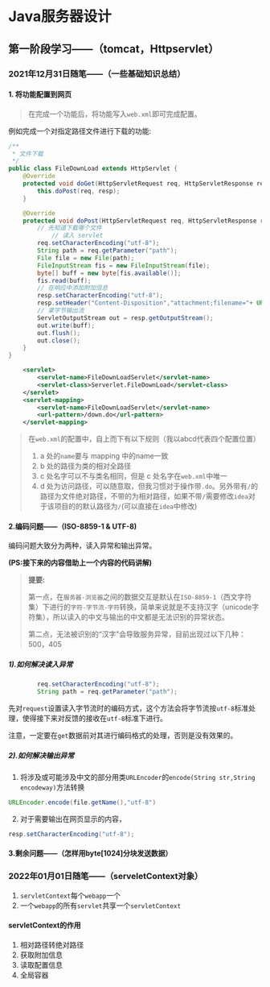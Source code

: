 # Java服务器设计

## 第一阶段学习——（tomcat，Httpservlet）

### 2021年12月31日随笔——（一些基础知识总结）

#### 1. 将功能配置到网页

> 在完成一个功能后，将功能写入`web.xml`即可完成配置。

例如完成一个对指定路径文件进行下载的功能:

```java
/**
 * 文件下载
 */
public class FileDownLoad extends HttpServlet {
    @Override
    protected void doGet(HttpServletRequest req, HttpServletResponse resp) throws ServletException, IOException {
        this.doPost(req, resp);
    }

    @Override
    protected void doPost(HttpServletRequest req, HttpServletResponse resp) throws ServletException, IOException {
        // 先知道下载哪个文件
            // 读入 servlet
        req.setCharacterEncoding("utf-8");
        String path = req.getParameter("path");
        File file = new File(path);
        FileInputStream fis = new FileInputStream(file);
        byte[] buff = new byte[fis.available()];
        fis.read(buff);
        // 在响应中添加附加信息
        resp.setCharacterEncoding("utf-8");
        resp.setHeader("Content-Disposition","attachment;filename="+ URLEncoder.encode(file.getName(),"utf-8"));//这里的前置的字符串内容不可更改大小写
        // 拿字节输出流
        ServletOutputStream out = resp.getOutputStream();
        out.write(buff);
        out.flush();
        out.close();
    }
}
```

```xml
	<servlet>
        <servlet-name>FileDownLoadServlet</servlet-name>
        <servlet-class>Serverlet.FileDownLoad</servlet-class>
    </servlet>
    <servlet-mapping>
        <servlet-name>FileDownLoadServlet</servlet-name>
        <url-pattern>/down.do</url-pattern>
    </servlet-mapping>
```

> 在`web.xml`的配置中，自上而下有以下规则（我以abcd代表四个配置位置）
>
> 1. a 处的`name`要与 mapping 中的name一致
> 2. b 处的路径为类的相对全路径
> 3. c 处名字可以不与类名相同，但是 c 处名字在`web.xml`中唯一
> 4. d 处为访问路径，可以随意取，但我习惯对于操作带`.do`。另外带有`/`的路径为文件绝对路径，不带的为相对路径，如果不带`/`需要修改`idea`对于该项目的的默认路径为`/`(可以直接在`idea`中修改)

#### 2.编码问题——（ISO-8859-1 & UTF-8)

编码问题大致分为两种，读入异常和输出异常。

**(PS:接下来的内容借助上一个内容的代码讲解)**

> **提要:** 
>
> ​	第一点，在`服务器-浏览器`之间的数据交互是默认在`ISO-8859-1`（西文字符集）下进行的`字符-字节流-字符`转换，简单来说就是不支持汉字（unicode字符集），所以读入的中文与输出的中文都是无法识别的异常状态。
>
> ​	第二点，无法被识别的“汉字”会导致服务异常，目前出现过以下几种：500，405

##### 1).如何解决读入异常

```java
		req.setCharacterEncoding("utf-8");
        String path = req.getParameter("path");
```

先对`request`设置读入字节流时的编码方式，这个方法会将字节流按`utf-8`标准处理，使得接下来对反馈的接收在`utf-8`标准下进行。

注意，一定要在`get`数据前对其进行编码格式的处理，否则是没有效果的。

##### 2).如何解决输出异常

1. 将涉及或可能涉及中文的部分用类`URLEncoder`的`encode(String str,String encodeway)`方法转换

```java
URLEncoder.encode(file.getName(),"utf-8")
```

2. 对于需要输出在网页显示的内容，                                                                                                                                                                                                  

```java
resp.setCharacterEncoding("utf-8");
```

#### 3.剩余问题——（怎样用byte[1024]分块发送数据）

### 2022年01月01日随笔——（serveletContext对象）

1. `servletContext`每个`webapp`一个
2. 一个`webapp`的所有`servlet`共享一个`servletContext`

#### servletContext的作用

1. 相对路径转绝对路径
2. 获取附加信息
3. 读取配置信息
4. 全局容器



#### 